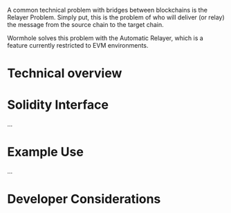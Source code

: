 
A common technical problem with bridges between blockchains is the Relayer Problem. Simply put, this is the problem of who will deliver (or relay) the message from the source chain to the target chain.

Wormhole solves this problem with the Automatic Relayer, which is a feature currently restricted to EVM environments.


# Technical overview


# Solidity Interface

...

# Example Use

...

# Developer Considerations
